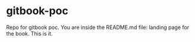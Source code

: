 # gitbook-poc
Repo for gitbook poc. You are inside the README.md file: landing page for the book. This is it.